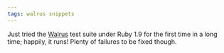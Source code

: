 ```yaml
---
tags: walrus snippets
---
```


Just tried the [Walrus](/wiki/Walrus) test suite under Ruby 1.9 for the first time in a long time; happily, it runs! Plenty of failures to be fixed though.
